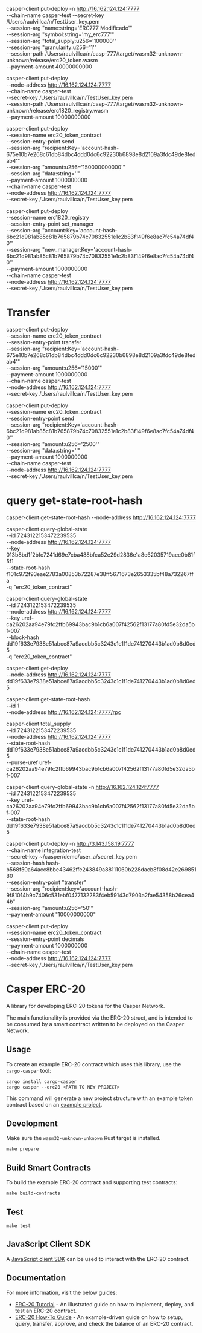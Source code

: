 casper-client put-deploy -n http://16.162.124.124:7777 \
--chain-name casper-test --secret-key /Users/raulvillca/n/TestUser_key.pem \
--session-arg "name:string='ERC777 Modificado'" \
--session-arg "symbol:string='my_erc777'" \
--session-arg "total_supply:u256='100000'" \
--session-arg "granularity:u256='1'" \
--session-path /Users/raulvillca/n/casp-777/target/wasm32-unknown-unknown/release/erc20_token.wasm \
--payment-amount 40000000000

casper-client put-deploy \
--node-address http://16.162.124.124:7777 \
--chain-name casper-test \
--secret-key /Users/raulvillca/n/TestUser_key.pem \
--session-path /Users/raulvillca/n/casp-777/target/wasm32-unknown-unknown/release/erc1820_registry.wasm \
--payment-amount 10000000000

casper-client put-deploy \
--session-name erc20_token_contract \
--session-entry-point send \
--session-arg "recipient:Key='account-hash-675e10b7e268c61db84dbc4ddd0dc6c92230b6898e8d2109a3fdc49de8fedab4'" \
--session-arg "amount:u256='150000000000'" \
--session-arg "data:string=''" \
--payment-amount 1000000000 \
--chain-name casper-test \
--node-address http://16.162.124.124:7777 \
--secret-key /Users/raulvillca/n/TestUser_key.pem



casper-client put-deploy \
--session-name erc1820_registry \
--session-entry-point set_manager \
--session-arg "account:Key='account-hash-6bc21d981ab85c81b765879b74c70832551e1c2b83f149f6e8ac7fc54a74df40'" \
--session-arg "new_manager:Key='account-hash-6bc21d981ab85c81b765879b74c70832551e1c2b83f149f6e8ac7fc54a74df40'" \
--payment-amount 1000000000 \
--chain-name casper-test \
--node-address http://16.162.124.124:7777 \
--secret-key /Users/raulvillca/n/TestUser_key.pem

# Transfer
casper-client put-deploy \
--session-name erc20_token_contract \
--session-entry-point transfer \
--session-arg "recipient:Key='account-hash-675e10b7e268c61db84dbc4ddd0dc6c92230b6898e8d2109a3fdc49de8fedab4'" \
--session-arg "amount:u256='15000'" \
--payment-amount 1000000000 \
--chain-name casper-test \
--node-address http://16.162.124.124:7777 \
--secret-key /Users/raulvillca/n/TestUser_key.pem

casper-client put-deploy \
--session-name erc20_token_contract \
--session-entry-point send \
--session-arg "recipient:Key='account-hash-6bc21d981ab85c81b765879b74c70832551e1c2b83f149f6e8ac7fc54a74df40'" \
--session-arg "amount:u256='2500'" \
--session-arg "data:string=''" \
--payment-amount 1000000000 \
--chain-name casper-test \
--node-address http://16.162.124.124:7777 \
--secret-key /Users/raulvillca/n/TestUser_key.pem

# query get-state-root-hash
casper-client get-state-root-hash --node-address http://16.162.124.124:7777

casper-client query-global-state \
--id 7243122153472239535 \
--node-address http://16.162.124.124:7777 \
--key 013b8bd1f2bfc7241d69e7cba488bfca52e29d2836e1a8e62035719aee0b81f5f1 \
--state-root-hash f101c972f93eae2783a00853b72287e38ff5671673e2653335bf48a732267ffa \
-q "erc20_token_contract"


casper-client query-global-state \
--id 7243122153472239535 \
--node-address http://16.162.124.124:7777 \
--key uref-ca26202aa94e79fc2ffb69943bac9b1cb6a007f42562f13177a80fd5e32da5bf-007 \
--block-hash dd19f633e7938e51abce87a9acdbb5c3243c1c1f1de741270443b1ad0b8d0ed5 \
-q "erc20_token_contract"

casper-client get-deploy \
--node-address http://16.162.124.124:7777 dd19f633e7938e51abce87a9acdbb5c3243c1c1f1de741270443b1ad0b8d0ed5

casper-client get-state-root-hash \
--id 1 \
--node-address http://16.162.124.124:7777/rpc

casper-client total_supply \
--id 7243122153472239535 \
--node-address http://16.162.124.124:7777 \
--state-root-hash dd19f633e7938e51abce87a9acdbb5c3243c1c1f1de741270443b1ad0b8d0ed5 \
--purse-uref uref-ca26202aa94e79fc2ffb69943bac9b1cb6a007f42562f13177a80fd5e32da5bf-007


casper-client query-global-state -n http://16.162.124.124:7777 \
--id 7243122153472239535 \
--key uref-ca26202aa94e79fc2ffb69943bac9b1cb6a007f42562f13177a80fd5e32da5bf-007 \
--state-root-hash dd19f633e7938e51abce87a9acdbb5c3243c1c1f1de741270443b1ad0b8d0ed5


casper-client put-deploy -n http://3.143.158.19:7777 \
--chain-name integration-test \
--secret-key ~/casper/demo/user_a/secret_key.pem \
--session-hash hash-b568f50a64acc8bbe43462ffe243849a88111060b228dacb8f08d42e26985180 \
--session-entry-point "transfer" \
--session-arg "recipient:key='account-hash-9f81014b9c7406c531ebf0477132283f4eb59143d7903a2fae54358b26cea44b" \
--session-arg "amount:u256='50'" \
--payment-amount "10000000000"

casper-client put-deploy \
--session-name erc20_token_contract \
--session-entry-point decimals \
--payment-amount 1000000000 \
--chain-name casper-test \
--node-address http://16.162.124.124:7777 \
--secret-key /Users/raulvillca/n/TestUser_key.pem

# Casper ERC-20

A library for developing ERC-20 tokens for the Casper Network.

The main functionality is provided via the ERC-20 struct, and is intended to be consumed by a smart contract written to be deployed on the Casper Network.

## Usage

To create an example ERC-20 contract which uses this library, use the `cargo-casper` tool:

```
cargo install cargo-casper
cargo casper --erc20 <PATH TO NEW PROJECT>
```

This command will generate a new project structure with an example token contract based on an [example project](example/erc20-token/src/main).

## Development

Make sure the `wasm32-unknown-unknown` Rust target is installed.

```
make prepare
```

## Build Smart Contracts
To build the example ERC-20 contract and supporting test contracts:

```
make build-contracts
```

## Test

```
make test
```

## JavaScript Client SDK

A [JavaScript client SDK](https://github.com/casper-network/casper-contracts-js-clients/tree/master/packages/erc20-client) can be used to interact with the ERC-20 contract. 


## Documentation

For more information, visit the below guides:
-  [ERC-20 Tutorial](TUTORIAL.md) - An illustrated guide on how to implement, deploy, and test an ERC-20 contract. 
-  [ERC-20 How-To Guide](https://casper.network/docs/workflow/erc-20-sample-guide) - An example-driven guide on how to setup, query, transfer, approve, and check the balance of an ERC-20 contract.


